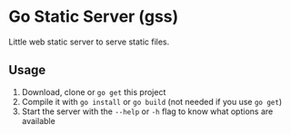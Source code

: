 # Go Static Server (gss)

Little web static server to serve static files.

## Usage

1. Download, clone or `go get` this project
2. Compile it with `go install` or `go build` (not needed if you use `go get`)
3. Start the server with the `--help` or `-h` flag to know what options are available
